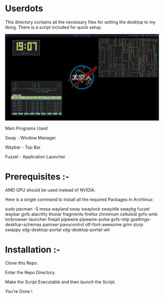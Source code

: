 # Userdots
This directory contains all the necessary files for setting the desktop to my liking.
There is a script included for quick setup.

<img src="wallpapers/swayWM_TokyoNight.png">

Main Programs Used:

Sway   - Window Manager

Waybar - Top Bar

Fuzzel - Application Launcher

# Prerequisites :-
AMD GPU should be used instead of NVIDIA.

Here is a single command to install all the required Packages in Archlinux:

sudo pacman -S mesa wayland sway swaylock swayidle swaybg fuzzel waybar gvfs alacritty thunar fragments firefox chromium celluloid gvfs-smb torbrowser-launcher firejail pipewire pipewire-pulse gvfs-mtp gsettings-desktop-schemas pamixer pavucontrol otf-font-awesome grim slurp swappy xdg-desktop-portal xdg-desktop-portal-wlr

# Installation :-
Clone this Repo.

Enter the Repo Directory.

Make the Script Executable and then launch the Script.

You're Done !

